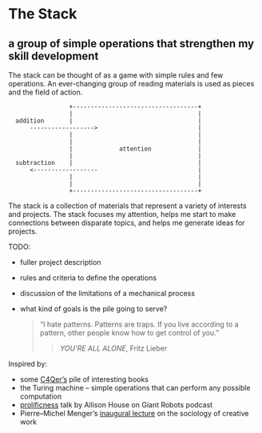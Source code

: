 # The Stack

## a group of simple operations that strengthen my skill development

The stack can be thought of as a game with simple rules and few operations. An ever-changing group of reading materials is used as pieces and the field of action.

                     +-----------------------------------+
                     |                                   |
      addition       |                                   |
          ------------------>                            |
                     |                                   |
                     |                                   |
                     |             attention             |
                     |                                   |
      subtraction    |                                   |
          <------------------                            |
                     |                                   |
                     |                                   |
                     +-----------------------------------+

The stack is a collection of materials that represent a variety of interests and projects. The stack focuses my attention, helps me start to make connections between disparate topics, and helps me generate ideas for projects.

TODO:

* fuller project description
* rules and criteria to define the operations
* discussion of the limitations of a mechanical process
* what kind of goals is the pile going to serve?

  >&ldquo;I hate patterns. Patterns are traps. If you live according to a pattern,
  > other people know how to get control of you.&rdquo;
  >>_YOU&rsquo;RE ALL ALONE_, Fritz Lieber

Inspired by:

* some [C4Qer&rsquo;s](www.c4q.nyc) pile of interesting books
* the Turing machine &ndash; simple operations that can perform any possible
  computation
* [prolificness](giantrobots.fm/121) talk by Allison House on Giant Robots
podcast
* Pierre&ndash;Michel Menger&rsquo;s [inaugural lecture](www.college-de-france.fr/site/en-pierre-michel-menger/inaugural-lecture-2014-01-09-18h00.htm) on the sociology of
  creative work
